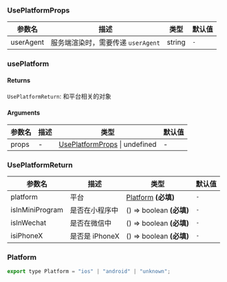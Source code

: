 ### UsePlatformProps

|参数名|描述|类型|默认值|
|---|---|---|---|
|userAgent|服务端渲染时，需要传递 `userAgent`|string |`-`|

### usePlatform

#### Returns
`UsePlatformReturn`: 和平台相关的对象

#### Arguments
|参数名|描述|类型|默认值|
|---|---|---|---|
|props|-|[UsePlatformProps](#UsePlatformProps) \| undefined |-|

### UsePlatformReturn

|参数名|描述|类型|默认值|
|---|---|---|---|
|platform|平台|[Platform](#Platform)  **(必填)**|`-`|
|isInMiniProgram|是否在小程序中|() => boolean  **(必填)**|`-`|
|isInWechat|是否在微信中|() => boolean  **(必填)**|`-`|
|isiPhoneX|是否是 iPhoneX|() => boolean  **(必填)**|`-`|

### Platform

```js
export type Platform = "ios" | "android" | "unknown";
```